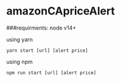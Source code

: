 # amazonCApriceAlert

###requirments:
node v14+

using yarn

```
yarn start [url] [alert price]
```

using npm

```
npm run start [url] [alert price]
```
